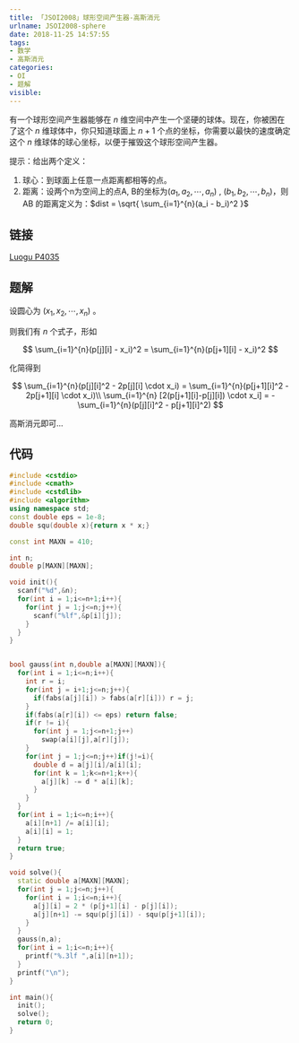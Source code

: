 ```yaml
---
title: 「JSOI2008」球形空间产生器-高斯消元
urlname: JSOI2008-sphere
date: 2018-11-25 14:57:55
tags:
- 数学
- 高斯消元 
categories: 
- OI
- 题解
visible:
---
```


有一个球形空间产生器能够在 $n$ 维空间中产生一个坚硬的球体。现在，你被困在了这个 $n$ 维球体中，你只知道球面上 $n+1$ 个点的坐标，你需要以最快的速度确定这个 $n$ 维球体的球心坐标，以便于摧毁这个球形空间产生器。

提示：给出两个定义：

1.  球心：到球面上任意一点距离都相等的点。
2.  距离：设两个n为空间上的点A, B的坐标为$(a_1, a_2, \cdots , a_n)$ , $(b_1, b_2, \cdots , b_n)$，则 AB 的距离定义为：$dist = \sqrt{ \sum_{i=1}^{n}(a_i - b_i)^2 }$

<!-- more -->

## 链接 

[Luogu P4035](https://www.luogu.org/problemnew/show/P4035)

## 题解

设圆心为 $(x_1,x_2, \cdots ,x_n)$ 。

则我们有 $n$ 个式子，形如

$$
\sum_{i=1}^{n}(p[j][i] - x_i)^2 = \sum_{i=1}^{n}(p[j+1][i] - x_i)^2
$$

化简得到

$$
\sum_{i=1}^{n}(p[j][i]^2 - 2p[j][i] \cdot x_i) = \sum_{i=1}^{n}(p[j+1][i]^2 - 2p[j+1][i] \cdot x_i)\\
 \sum_{i=1}^{n} [2(p[j+1][i]-p[j][i]) \cdot x_i] = - \sum_{i=1}^{n}(p[j][i]^2 - p[j+1][i]^2)
$$

高斯消元即可...

## 代码


```cpp
#include <cstdio>
#include <cmath>
#include <cstdlib>
#include <algorithm>
using namespace std;
const double eps = 1e-8;
double squ(double x){return x * x;}

const int MAXN = 410;

int n;
double p[MAXN][MAXN];

void init(){
  scanf("%d",&n);
  for(int i = 1;i<=n+1;i++){
    for(int j = 1;j<=n;j++){
      scanf("%lf",&p[i][j]);
    }
  }
}


bool gauss(int n,double a[MAXN][MAXN]){
  for(int i = 1;i<=n;i++){
    int r = i;
    for(int j = i+1;j<=n;j++){
      if(fabs(a[j][i]) > fabs(a[r][i])) r = j;
    }
    if(fabs(a[r][i]) <= eps) return false;
    if(r != i){
      for(int j = 1;j<=n+1;j++)
        swap(a[i][j],a[r][j]);
    }
    for(int j = 1;j<=n;j++)if(j!=i){
      double d = a[j][i]/a[i][i];
      for(int k = 1;k<=n+1;k++){
        a[j][k] -= d * a[i][k];
      }
    }
  }
  for(int i = 1;i<=n;i++){
    a[i][n+1] /= a[i][i];
    a[i][i] = 1;
  }
  return true;
}

void solve(){
  static double a[MAXN][MAXN];
  for(int j = 1;j<=n;j++){
    for(int i = 1;i<=n;i++){
      a[j][i] = 2 * (p[j+1][i] - p[j][i]);
      a[j][n+1] -= squ(p[j][i]) - squ(p[j+1][i]);
    }
  }
  gauss(n,a);
  for(int i = 1;i<=n;i++){
    printf("%.3lf ",a[i][n+1]);
  }
  printf("\n");
}

int main(){
  init();
  solve();
  return 0;
}
```

